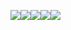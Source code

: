 ![](https://64.media.tumblr.com/362c5d7e3ae6ebc36fe4505e892b66da/ce369a681d94668b-92/s100x200/0f67b1f4e8ee46de070279dbad4826da1f2d5f34.pnj)![](https://64.media.tumblr.com/7fef681c588c033d62557e2b1353eabb/ce369a681d94668b-be/s100x200/9700ebf483734503e800b91c4af2b4b8d7d35c51.pnj)![](https://64.media.tumblr.com/cf519ff1ab84d34552c040a9b51bc331/ce369a681d94668b-36/s100x200/273f16e3fc6b71b3ac934bdadeff83eb1c1ff40a.pnj)![](https://64.media.tumblr.com/9d3c9a1daaa6ad818cac2b7abd77b38a/ce369a681d94668b-cd/s100x200/ff374b29b439294aece75c221ed8d10e1b70f130.pnj)![](https://64.media.tumblr.com/ae9544468f4fc0f3daa41290e10f4171/ce369a681d94668b-ff/s100x200/8038c93b4ff85c289fe9b1ee0888c964647e8992.pnj)
